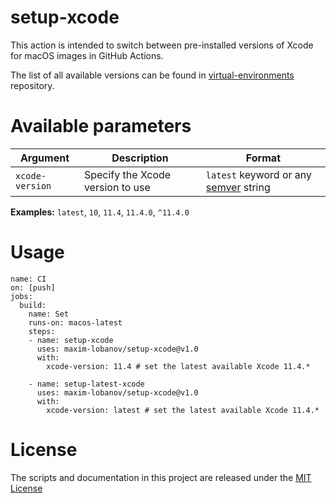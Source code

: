 # setup-xcode
This action is intended to switch between pre-installed versions of Xcode for macOS images in GitHub Actions.  

The list of all available versions can be found in [virtual-environments](https://github.com/actions/virtual-environments/blob/master/images/macos/macos-10.15-Readme.md#xcode) repository.

# Available parameters
| Argument                | Description              | Format    |
|-------------------------|--------------------------|--------------------|
| `xcode-version`           | Specify the Xcode version to use | `latest` keyword or any [semver](https://semver.org/) string  |
**Examples:** `latest`, `10`, `11.4`, `11.4.0`, `^11.4.0`  

# Usage
```
name: CI
on: [push]
jobs:
  build:
    name: Set 
    runs-on: macos-latest
    steps:
    - name: setup-xcode
      uses: maxim-lobanov/setup-xcode@v1.0
      with:
        xcode-version: 11.4 # set the latest available Xcode 11.4.*

    - name: setup-latest-xcode
      uses: maxim-lobanov/setup-xcode@v1.0
      with:
        xcode-version: latest # set the latest available Xcode 11.4.*
```

# License
The scripts and documentation in this project are released under the [MIT License](LICENSE)
